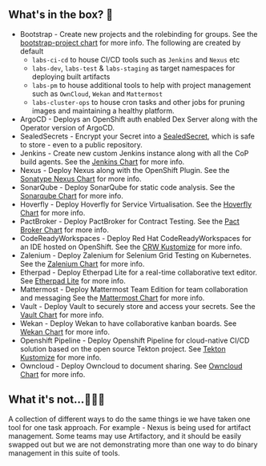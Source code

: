 ## What's in the box? 👨

- Bootstrap - Create new projects and the rolebinding for groups. See the [bootstrap-project chart](https://github.com/redhat-cop/helm-charts/tree/master/charts/bootstrap-project) for more info. The following are created by default
  - `labs-ci-cd` to house CI/CD tools such as `Jenkins` and `Nexus` etc
  - `labs-dev`,  `labs-test` & `labs-staging` as target namespaces for deploying built artifacts
  - `labs-pm` to house additional tools to help with project management such as `OwnCloud`, `Wekan` and `Mattermost`
  - `labs-cluster-ops` to house cron tasks and other jobs for pruning images and maintaining a healthy platform.
- ArgoCD - Deploys an OpenShift auth enabled Dex Server along with the Operator version of ArgoCD.
- SealedSecrets - Encrypt your Secret into a [SealedSecret](https://github.com/bitnami-labs/sealed-secrets), which is safe to store - even to a public repository. 
- Jenkins - Create new custom Jenkins instance along with all the CoP build agents. See the [Jenkins Chart](https://github.com/redhat-cop/helm-charts/tree/master/charts/jenkins) for more info.
- Nexus - Deploy Nexus along with the OpenShift Plugin. See the [Sonatype Nexus Chart](https://github.com/redhat-cop/helm-charts/tree/master/charts/sonatype-nexus) for more info.
- SonarQube - Deploy SonarQube for static code analysis. See the [Sonarqube Chart](https://github.com/redhat-cop/helm-charts/tree/master/charts/sonarqube) for more info.
- Hoverfly - Deploy Hoverfly for Service Virtualisation. See the [Hoverfly Chart](https://github.com/helm/charts/tree/master/incubator/hoverfly) for more info.
- PactBroker - Deploy PactBroker for Contract Testing. See the [Pact Broker Chart](https://github.com/redhat-cop/helm-charts/tree/master/charts/pact-broker) for more info.
- CodeReadyWorkspaces - Deploy Red Hat CodeReadyWorkspaces for an IDE hosted on OpenShift. See the [CRW Kustomize](https://github.com/rht-labs/refactored-adventure) for more info.
- Zalenium - Deploy Zalenium for Selenium Grid Testing on Kubernetes. See the [Zalenium Chart](https://github.com/ckavili/zalenium) for more info.
- Etherpad - Deploy Etherpad Lite for a real-time collaborative text editor. See [Etherpad Lite](https://github.com/ether/etherpad-lite) for more info.
- Mattermost - Deploy Mattermost Team Edition for team collaboration and messaging See the [Mattermost Chart](https://github.com/mattermost/mattermost-helm) for more info.
- Vault - Deploy Vault to securely store and access your secrets. See the [Vault Chart](https://github.com/hashicorp/vault-helm) for more info.
- Wekan - Deploy Wekan to have collaborative kanban boards. See [Wekan Chart](https://github.com/wekan/wekan) for more info.
- Openshift Pipeline - Deploy Openshift Pipeline for cloud-native CI/CD solution based on the open source Tekton project. See [Tekton Kustomize](https://github.com/rht-labs/refactored-adventure) for more info.
- Owncloud - Deploy Owncloud to document sharing. See [Owncloud Chart](https://github.com/redhat-cop/helm-charts/tree/master/charts/owncloud) for more info.

## What it's not...🤷🏻‍♀️

A collection of different ways to do the same things ie we have taken one tool for one task approach.
For example - Nexus is being used for artifact management. Some teams may use Artifactory, and it should be easily swapped out but we are not demonstrating more than one way to do binary management in this suite of tools.
